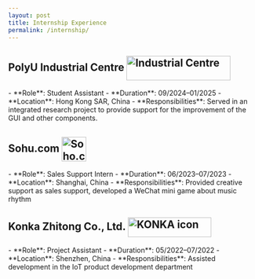 ```yaml
---
layout: post
title: Internship Experience
permalink: /internship/
---
```


<h2>
  PolyU Industrial Centre
  <img src="{{ site.baseurl }}/asset/images/PolyU_Logo.png" alt="Industrial Centre" style="width: 212px; height: 50px; vertical-align: middle;">
</h2>
- **Role**: Student Assistant
- **Duration**: 09/2024–01/2025
- **Location**: Hong Kong SAR, China
- **Responsibilities**: Served in an integrated research project to provide support for the improvement of the GUI and other components.

<h2>
  Sohu.com 
  <img src="{{ site.baseurl }}/asset/images/sohu_icon.png" alt="Soho.com icon" style="width: 50px; height: 50px; vertical-align: middle;">
</h2>
- **Role**: Sales Support Intern
- **Duration**: 06/2023–07/2023
- **Location**: Shanghai, China
- **Responsibilities**: Provided creative support as sales support, developed a WeChat mini game about music rhythm

<h2>
  Konka Zhitong Co., Ltd.
  <img src="{{ site.baseurl }}/asset/images/KONKA_icon2.png" alt="KONKA icon" style="width: 170px; height: 40px; vertical-align: middle;">
</h2>
- **Role**: Project Assistant
- **Duration**: 05/2022–07/2022
- **Location**: Shenzhen, China
- **Responsibilities**: Assisted development in the IoT product development department
